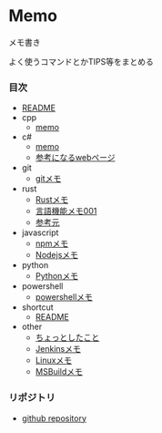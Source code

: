 ﻿# Memo
メモ書き

よく使うコマンドとかTIPS等をまとめる


### 目次
- [README](./README.md)
- cpp
  - [memo](./cpp/memo.md)
- c#
  - [memo](./csharp/memo.md)
  - [参考になるwebページ](./csharp/参考になるwebページ.md)
- git
  - [gitメモ](./git/memo.md)
- rust
  - [Rustメモ](./rust/Rustメモ.md)
  - [言語機能メモ001](./rust/言語機能メモ001.md)
  - [参考元](./rust/参考元.md)
- javascript
  - [npmメモ](./javascript/npmメモ.md)
  - [Nodejsメモ](./javascript/Nodejsメモ.md)
- python
  - [Pythonメモ](./python/Pythonメモ.md)
- powershell
  - [powershellメモ](./powershell/memo.md)
- shortcut
  - [README](./shortcut/README.md)
- other
  - [ちょっとしたこと](./other/ちょっとしたこと.md)
  - [Jenkinsメモ](./other/Jenkinsメモ.md)
  - [Linuxメモ](./other/Linuxメモ.md)
  - [MSBuildメモ](./other/MSBuildメモ.md)


### リポジトリ
- [github repository](https://github.com/squallcloud/Memo)